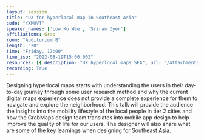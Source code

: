 ```yaml
---
layout: session
title: "UX for hyperlocal map in Southeast Asia"
code: "YXMUVT"
speaker_names: ['Low Ko Wee', 'Sriram Iyer']
affiliations: Grab
room: "Auditorium B"
length: "20"
time: "Friday, 17:00"
time_iso: "2022-08-19T15:00:00Z"
resources: [{ description: "UX hyperlocal maps SEA", url: "/attachments/YXMUVT_PDF_SoTM_2022_-_UX_for_Hyperlocal_Maps_in_SEA_a3bJ74O.pdf" }]
recording: True
---
```


Designing hyperlocal maps starts with understanding the users in their day-to-day journey through some user research method and why the current digital maps experience does not provide a complete experience for them to navigate and explore the neighborhood. This talk will provide the audience the insights into the mobility lifestyle of the local people in tier 2 cities and how the GrabMaps design team translates into mobile app design to help improve the quality of life for our users. The designer will also share what are some of the key learnings when designing for Southeast Asia.

